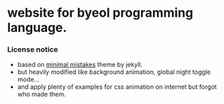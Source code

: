# website for byeol programming language.
### License notice
* based on [minimal mistakes](https://mademistakes.com/work/jekyll-themes/minimal-mistakes/) theme by jekyll.
* but heavily modified like background animation, global night toggle mode...
* and apply plenty of examples for css animation on internet but forgot who made them.

